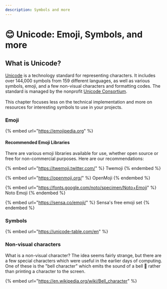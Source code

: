 ```yaml
---
description: Symbols and more
---
```


# 😊 Unicode: Emoji, Symbols, and more

## What is Unicode?

[Unicode](https://en.wikipedia.org/wiki/Unicode) is a technology standard for representing characters. It includes over 144,000 symbols from 159 different languages, as well as various symbols, emoji, and a few non-visual characters and formatting codes. The standard is managed by the nonprofit [Unicode Consortium](https://unicode.org/consortium/consort.html).\
\
This chapter focuses less on the technical implementation and more on resources for interesting symbols to use in your projects.

### Emoji

{% embed url="https://emojipedia.org" %}

#### Recommended Emoji Libraries

There are various emoji libraries available for use, whether open source or free for non-commercial purposes. Here are our recommendations:

{% embed url="https://twemoji.twitter.com/" %}
Twemoji
{% endembed %}

{% embed url="https://openmoji.org/" %}
OpenMoji
{% endembed %}

{% embed url="https://fonts.google.com/noto/specimen/Noto+Emoji" %}
Noto Emoji
{% endembed %}

{% embed url="https://sensa.co/emoji/" %}
Sensa's free emoji set
{% endembed %}

### Symbols

{% embed url="https://unicode-table.com/en" %}

### Non-visual characters

What is a non-visual character? The idea seems fairly strange, but there are a few special characters which were useful in the earlier days of computing. One of these is the "bell character" which emits the sound of a bell 🔔 rather than printing a character to the screen.

{% embed url="https://en.wikipedia.org/wiki/Bell_character" %}

